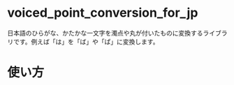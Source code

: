 # voiced_point_conversion_for_jp
日本語のひらがな、かたかな一文字を濁点や丸が付いたものに変換するライブラリです。例えば「は」を「ば」や「ぱ」に変換します。

# 使い方
```

```
